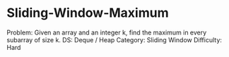 # Sliding-Window-Maximum
Problem: Given an array and an integer k, find the maximum in every subarray of size k. DS: Deque / Heap Category: Sliding Window Difficulty: Hard
